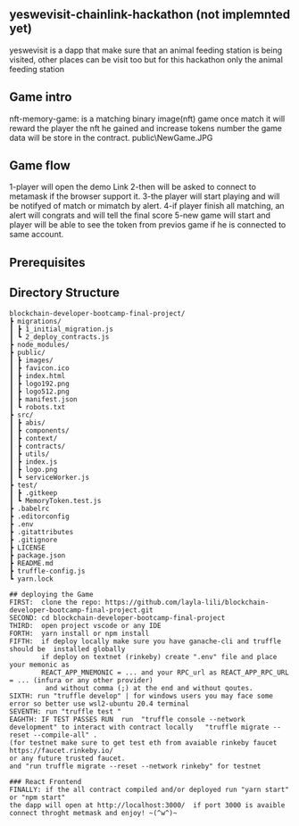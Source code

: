 ## yeswevisit-chainlink-hackathon (not implemnted yet)

yeswevisit is a dapp that make sure that an animal feeding station is being visited, other places can be visit too but for this hackathon only the animal feeding station

##

## Game intro

nft-memory-game: is a matching binary image(nft) game once match
it will reward the player the nft he gained and increase tokens number
the game data will be store in the contract. public\NewGame.JPG

## Game flow

1-player will open the demo Link
2-then will be asked to connect to metamask if the browser support it.
3-the player will start playing and will be notifyed of match or mimatch by alert.
4-if player finish all matching, an alert will congrats and will tell the final score
5-new game will start and player will be able to see the token from previos game
if he is connected to same account.

## Prerequisites

## Directory Structure

```
blockchain-developer-bootcamp-final-project/
┣ migrations/
┃ ┣ 1_initial_migration.js
┃ ┗ 2_deploy_contracts.js
┣ node_modules/
┣ public/
┃ ┣ images/
┃ ┣ favicon.ico
┃ ┣ index.html
┃ ┣ logo192.png
┃ ┣ logo512.png
┃ ┣ manifest.json
┃ ┗ robots.txt
┣ src/
┃ ┣ abis/
┃ ┣ components/
┃ ┣ context/
┃ ┣ contracts/
┃ ┣ utils/
┃ ┣ index.js
┃ ┣ logo.png
┃ ┗ serviceWorker.js
┣ test/
┃ ┣ .gitkeep
┃ ┗ MemoryToken.test.js
┣ .babelrc
┣ .editorconfig
┣ .env
┣ .gitattributes
┣ .gitignore
┣ LICENSE
┣ package.json
┣ README.md
┣ truffle-config.js
┗ yarn.lock

## deploying the Game
FIRST:  clone the repo: https://github.com/layla-lili/blockchain-developer-bootcamp-final-project.git
SECOND: cd blockchain-developer-bootcamp-final-project
THIRD:  open project vscode or any IDE
FORTH:  yarn install or npm install
FIFTH:  if deploy locally make sure you have ganache-cli and truffle should be  installed globally
        if deploy on textnet (rinkeby) create ".env" file and place your memonic as
        REACT_APP_MNEMONIC = ... and your RPC_url as REACT_APP_RPC_URL = ... (infura or any other provider)
         and without comma (;) at the end and without qoutes.
SIXTH: run "truffle develop" | for windows users you may face some error so better use wsl2-ubuntu 20.4 terminal
SEVENTH: run "truffle test "
EAGHTH: IF TEST PASSES RUN  run  "truffle console --network development" to interact with contract locally   "truffle migrate --reset --compile-all" .
(for testnet make sure to get test eth from avaiable rinkeby faucet https://faucet.rinkeby.io/
or any future trusted faucet.
and "run truffle migrate --reset --network rinkeby" for testnet

### React Frontend
FINALLY: if the all contract compiled and/or deployed run "yarn start" or "npm start"
the dapp will open at http://localhost:3000/  if port 3000 is avaible connect throght metmask and enjoy! ~(^w^)~
```
